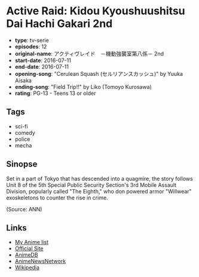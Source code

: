 # Active Raid: Kidou Kyoushuushitsu Dai Hachi Gakari 2nd

-   **type**: tv-serie
-   **episodes**: 12
-   **original-name**: アクティヴレイド　－機動強襲室第八係－ 2nd
-   **start-date**: 2016-07-11
-   **end-date**: 2016-07-11
-   **opening-song**: "Cerulean Squash (セルリアンスカッシュ)" by Yuuka Aisaka
-   **ending-song**: "Field Trip!!" by Liko (Tomoyo Kurosawa)
-   **rating**: PG-13 - Teens 13 or older

## Tags

-   sci-fi
-   comedy
-   police
-   mecha

## Sinopse

Set in a part of Tokyo that has descended into a quagmire, the story follows Unit 8 of the 5th Special Public Security Section's 3rd Mobile Assault Division, popularly called "The Eighth," who don powered armor "Willwear" exoskeletons to counter the rise in crime.

(Source: ANN)

## Links

-   [My Anime list](https://myanimelist.net/anime/32301/Active_Raid__Kidou_Kyoushuushitsu_Dai_Hachi_Gakari_2nd)
-   [Official Site](http://activeraid.net/)
-   [AnimeDB](http://anidb.info/perl-bin/animedb.pl?show=anime&aid=11831)
-   [AnimeNewsNetwork](http://www.animenewsnetwork.com/encyclopedia/anime.php?id=18458)
-   [Wikipedia](http://en.wikipedia.org/wiki/Active_Raid)
